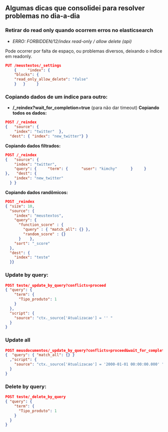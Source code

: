 ## Algumas dicas que consolidei para resolver problemas no dia-a-dia

### Retirar do read only quando ocorrem erros no elasticsearch
- <i>ERRO: FORBIDDEN/12/index read-only / allow delete (api)</i>

Pode ocorrer por falta de espaço, ou problemas diversos, deixando o índice em readonly.
```json
PUT /meustextos/_settings
    {     "index": {
    "blocks": {
    "read_only_allow_delete": "false"
    }   }     }
```

### Copiando dados de um índice para outro:
- <b>/_reindex?wait_for_completion=true</b>   (para não dar timeout)
<b>Copiando todos os dados:</b>

```json
POST /_reindex
{   "source": {
    "index": "twitter"  },
  "dest": { "index": "new_twitter"} }
```

<b>Copiando dados filtrados:</b>
```json
POST /_reindex
{   "source": {
    "index": "twitter",
    "query": {     "term": {      "user": "kimchy"      }     }   
},   "dest": {
    "index": "new_twitter"
  } }
```

<b>Copiando dados randômicos:</b>
```json
POST _reindex
{ "size": 10,
  "source": {
    "index": "meustextos",
    "query": {
      "function_score" : {
        "query" : { "match_all": {} },
        "random_score" : {}
      }    },
    "sort": "_score"    
  },
  "dest": {
    "index": "teste"
  }}
```

### Update by query:
```json
POST teste/_update_by_query?conflicts=proceed
{ "query": { 
    "term": {
      "Tipo_produto": 1
    }
  },
  "script": {
    "source": "ctx._source['Atualizacao'] = '' "
  }
}
```

### Update all
```json
POST meusdocumentos/_update_by_query?conflicts=proceed&wait_for_completion=true
{  "query": { "match_all": {} }
  ,"script": {
    "source": "ctx._source['Atualizacao'] = '2000-01-01 00:00:00.000' "
  }
}
```
### Delete by query:
```json
POST teste/_delete_by_query
{ "query": { 
    "term": {
      "Tipo_produto": 1
    }
  }
}
```
